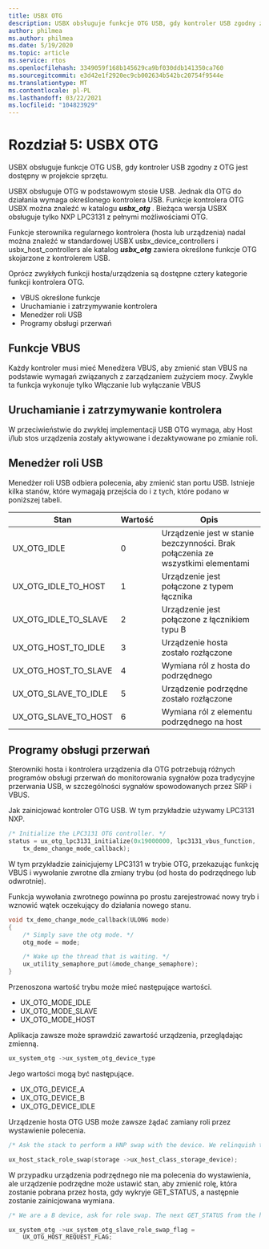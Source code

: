```yaml
---
title: USBX OTG
description: USBX obsługuje funkcje OTG USB, gdy kontroler USB zgodny z OTG jest dostępny w projekcie sprzętu.
author: philmea
ms.author: philmea
ms.date: 5/19/2020
ms.topic: article
ms.service: rtos
ms.openlocfilehash: 3349059f168b145629ca9bf030ddb141350ca760
ms.sourcegitcommit: e3d42e1f2920ec9cb002634b542bc20754f9544e
ms.translationtype: MT
ms.contentlocale: pl-PL
ms.lasthandoff: 03/22/2021
ms.locfileid: "104823929"
---
```

# <a name="chapter-5-usbx-otg"></a>Rozdział 5: USBX OTG

USBX obsługuje funkcje OTG USB, gdy kontroler USB zgodny z OTG jest dostępny w projekcie sprzętu.

USBX obsługuje OTG w podstawowym stosie USB. Jednak dla OTG do działania wymaga określonego kontrolera USB. Funkcje kontrolera OTG USBX można znaleźć w katalogu ***usbx_otg*** . Bieżąca wersja USBX obsługuje tylko NXP LPC3131 z pełnymi możliwościami OTG.

Funkcje sterownika regularnego kontrolera (hosta lub urządzenia) nadal można znaleźć w standardowej USBX usbx_device_controllers i usbx_host_controllers ale katalog ***usbx_otg*** zawiera określone funkcje OTG skojarzone z kontrolerem USB.

Oprócz zwykłych funkcji hosta/urządzenia są dostępne cztery kategorie funkcji kontrolera OTG.

- VBUS określone funkcje
- Uruchamianie i zatrzymywanie kontrolera
- Menedżer roli USB
- Programy obsługi przerwań

## <a name="vbus-functions"></a>Funkcje VBUS

Każdy kontroler musi mieć Menedżera VBUS, aby zmienić stan VBUS na podstawie wymagań związanych z zarządzaniem zużyciem mocy. Zwykle ta funkcja wykonuje tylko Włączanie lub wyłączanie VBUS

## <a name="start-and-stop-the-controller"></a>Uruchamianie i zatrzymywanie kontrolera

W przeciwieństwie do zwykłej implementacji USB OTG wymaga, aby Host i/lub stos urządzenia zostały aktywowane i dezaktywowane po zmianie roli.

## <a name="usb-role-manager"></a>Menedżer roli USB

Menedżer roli USB odbiera polecenia, aby zmienić stan portu USB. Istnieje kilka stanów, które wymagają przejścia do i z tych, które podano w poniższej tabeli.

| Stan                    | Wartość | Opis                                           |
| ------------------------ | ----- | ----------------------------------------------------- |
| UX_OTG_IDLE            | 0     | Urządzenie jest w stanie bezczynności. Brak połączenia ze wszystkimi elementami |
| UX_OTG_IDLE_TO_HOST  | 1     | Urządzenie jest połączone z typem łącznika             |
| UX_OTG_IDLE_TO_SLAVE | 2     | Urządzenie jest połączone z łącznikiem typu B             |
| UX_OTG_HOST_TO_IDLE  | 3     | Urządzenie hosta zostało rozłączone                          |
| UX_OTG_HOST_TO_SLAVE | 4     | Wymiana ról z hosta do podrzędnego                          |
| UX_OTG_SLAVE_TO_IDLE | 5     | Urządzenie podrzędne zostało rozłączone                          |
| UX_OTG_SLAVE_TO_HOST | 6     | Wymiana ról z elementu podrzędnego na host                          |

## <a name="interrupt-handlers"></a>Programy obsługi przerwań

Sterowniki hosta i kontrolera urządzenia dla OTG potrzebują różnych programów obsługi przerwań do monitorowania sygnałów poza tradycyjne przerwania USB, w szczególności sygnałów spowodowanych przez SRP i VBUS.

Jak zainicjować kontroler OTG USB. W tym przykładzie używamy LPC3131 NXP.

```C
/* Initialize the LPC3131 OTG controller. */
status = ux_otg_lpc3131_initialize(0x19000000, lpc3131_vbus_function,
    tx_demo_change_mode_callback);
```

W tym przykładzie zainicjujemy LPC3131 w trybie OTG, przekazując funkcję VBUS i wywołanie zwrotne dla zmiany trybu (od hosta do podrzędnego lub odwrotnie).

Funkcja wywołania zwrotnego powinna po prostu zarejestrować nowy tryb i wznowić wątek oczekujący do działania nowego stanu.

```C
void tx_demo_change_mode_callback(ULONG mode)
{
    /* Simply save the otg mode. */
    otg_mode = mode;

    /* Wake up the thread that is waiting. */
    ux_utility_semaphore_put(&mode_change_semaphore);
}
```

Przenoszona wartość trybu może mieć następujące wartości.

- UX_OTG_MODE_IDLE
- UX_OTG_MODE_SLAVE
- UX_OTG_MODE_HOST

Aplikacja zawsze może sprawdzić zawartość urządzenia, przeglądając zmienną.

```C
ux_system_otg ->ux_system_otg_device_type
```

Jego wartości mogą być następujące.

- UX_OTG_DEVICE_A
- UX_OTG_DEVICE_B
- UX_OTG_DEVICE_IDLE

Urządzenie hosta OTG USB może zawsze żądać zamiany roli przez wystawienie polecenia.

```C
/* Ask the stack to perform a HNP swap with the device. We relinquish the host role to A device. */

ux_host_stack_role_swap(storage ->ux_host_class_storage_device);
```

W przypadku urządzenia podrzędnego nie ma polecenia do wystawienia, ale urządzenie podrzędne może ustawić stan, aby zmienić rolę, która zostanie pobrana przez hosta, gdy wykryje GET_STATUS, a następnie zostanie zainicjowana wymiana.

```C
/* We are a B device, ask for role swap. The next GET_STATUS from the host will get the status change and do the HNP. */

ux_system_otg ->ux_system_otg_slave_role_swap_flag =
    UX_OTG_HOST_REQUEST_FLAG;
```
